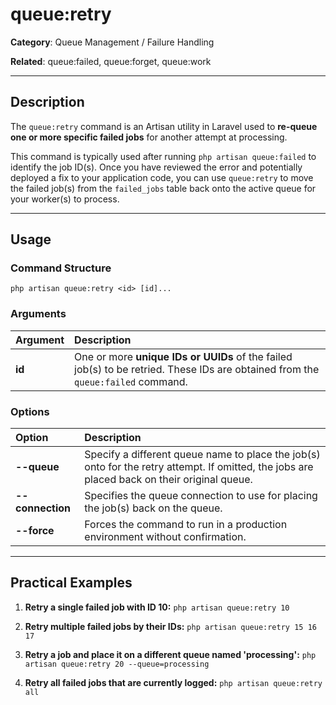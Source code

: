 # queue:retry

**Category**: Queue Management / Failure Handling

**Related**: queue:failed, queue:forget, queue:work

---

## Description

The `queue:retry` command is an Artisan utility in Laravel used to **re-queue one or more specific failed jobs** for another attempt at processing.

This command is typically used after running `php artisan queue:failed` to identify the job ID(s). Once you have reviewed the error and potentially deployed a fix to your application code, you can use `queue:retry` to move the failed job(s) from the `failed_jobs` table back onto the active queue for your worker(s) to process.

---

## Usage

### Command Structure

`php artisan queue:retry <id> [id]...`

### Arguments

| Argument | Description |
| :--- | :--- |
| **id** | One or more **unique IDs or UUIDs** of the failed job(s) to be retried. These IDs are obtained from the `queue:failed` command. |

### Options

| Option | Description |
| :--- | :--- |
| **--queue** | Specify a different queue name to place the job(s) onto for the retry attempt. If omitted, the jobs are placed back on their original queue. |
| **--connection** | Specifies the queue connection to use for placing the job(s) back on the queue. |
| **--force** | Forces the command to run in a production environment without confirmation. |

---

## Practical Examples

1.  **Retry a single failed job with ID 10:**
    `php artisan queue:retry 10`

2.  **Retry multiple failed jobs by their IDs:**
    `php artisan queue:retry 15 16 17`

3.  **Retry a job and place it on a different queue named 'processing':**
    `php artisan queue:retry 20 --queue=processing`

4.  **Retry all failed jobs that are currently logged:**
    `php artisan queue:retry all`
